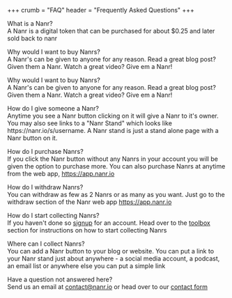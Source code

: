 +++
crumb = "FAQ"
header = "Frequently Asked Questions"
+++
<div class="container">
    <p>
        <div class="question">What is a Nanr?</div>
        <div>A Nanr is a digital token that can be purchased for about $0.25 and later sold back to nanr</div>
    </p>
    <p>
        <div class="question">Why would I want to buy Nanrs?</div>
        <div>A Nanr's can be given to anyone for any reason. Read a great blog post? Given them a Nanr. Watch a great video? Give em a Nanr!</div>
    </p>
    <p>
        <div class="question">Why would I want to buy Nanrs?</div>
        <div>A Nanr's can be given to anyone for any reason. Read a great blog post? Given them a Nanr. Watch a great video? Give em a Nanr!</div>
    </p>
    <p>
        <div class="question">How do I give someone a Nanr?</div>
        <div>Anytime you see a Nanr button clicking on it will give a Nanr to it's owner. You may also see links to a "Nanr Stand" which looks like https://nanr.io/s/username. A Nanr stand is just a stand alone page with a Nanr button on it.</div>
    </p>
    <p>
        <div class="question">How do I purchase Nanrs?</div>
        <div>If you click the Nanr button without any Nanrs in your account you will be given the option to purchase more. You can also purchase Nanrs at anytime from the web app, <a href="https://app.nanr.io">https://app.nanr.io</a></div>
    </p>
    <p>
        <div class="question">How do I withdraw Nanrs?</div>
        <div>You can withdraw as few as 2 Nanrs or as many as you want. Just go to the withdraw section of the Nanr web app <a href="https://app.nanr.io">https://app.nanr.io</a></div>
    </p>
    <p>
        <div class="question">How do I start collecting Nanrs?</div>
        <div>If you haven't done so <a href="https://app.nanr.io/account/signup">signup</a> for an account. Head over to the <a href="https://app.nanr.io/account/integrate">toolbox</a> section for instructions on how to start collecting Nanrs</div>
    </p>
    <p>
        <div class="question">Where can I collect Nanrs?</div>
        <div>You can add a Nanr button to your blog or website. You can put a link to your Nanr stand just about anywhere - a social media account, a podcast, an email list or anywhere else you can put a simple link</div>
    </p>
    <p>
        <div class="question">Have a question not answered here?</div>
        <div>Send us an email at <a href="mailto:contact@nanr.io">contact@nanr.io</a> or head over to our <a href="/contact">contact form</a></div>
    </p>
</div>